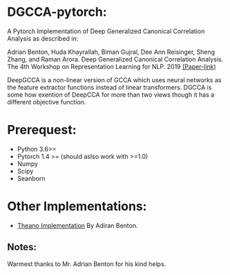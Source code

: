 # DGCCA-pytorch:

A Pytorch Implementation of Deep Generalized Canonical Correlation Analysis as described in:

Adrian Benton, Huda Khayrallah, Biman Gujral, Dee Ann Reisinger, Sheng Zhang, and Raman Arora. Deep Generalized Canonical Correlation Analysis. The 4th Workshop on Representation Learning for NLP. 2019
[(Paper-link)](https://www.aclweb.org/anthology/W19-4301/)


DeepGCCA is a non-linear version of GCCA which uses neural networks as the feature extractor functions instead of linear transformers. DGCCA is some how exention of DeepCCA for more than two views though it has a different objective function.

# Prerequest:

- Python 3.6>=
- Pytorch 1.4 >= (should aslso work with >=1.0)
- Numpy
- Scipy
- Seanborn

# Other Implementations:

 - [Theano Implementation](https://bitbucket.org/adrianbenton/dgcca-py3/src/master/) By Adiran Benton.
 
 
 ## Notes:
 
 Warmest thanks to Mr. Adrian Benton for his kind helps.
